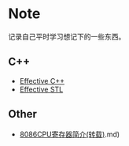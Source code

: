 # Note

记录自己平时学习想记下的一些东西。

## C++

* [Effective C++](C++/Effective_C++.md)
* [Effective STL](C++/Effective_STL.md)

## Other

* [8086CPU寄存器简介(转载)](Other/8086CPU寄存器简介_转载).md)